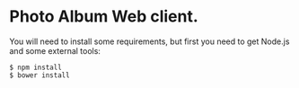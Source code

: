
Photo Album Web client.
=======================

You will need to install some requirements, but first you need to get Node.js and some external tools:
```
$ npm install
$ bower install
```

